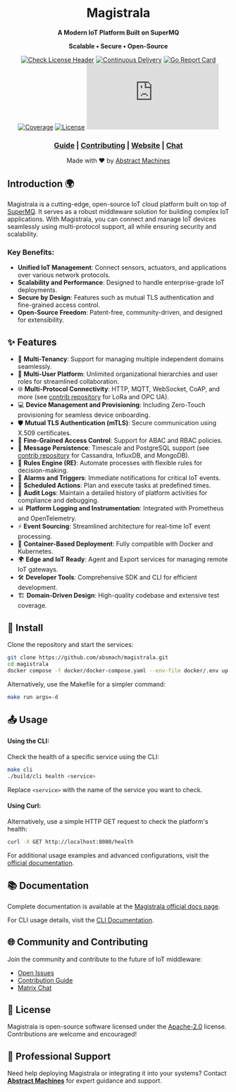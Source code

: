<div align="center">

  # Magistrala
  
  **A Modern IoT Platform Built on SuperMQ**
  
  **Scalable • Secure • Open-Source**
  
  [![Check License Header](https://github.com/absmach/magistrala/actions/workflows/check-license.yaml/badge.svg?branch=main)](https://github.com/absmach/magistrala/actions/workflows/check-license.yaml)
  [![Continuous Delivery](https://github.com/absmach/magistrala/actions/workflows/build.yaml/badge.svg?branch=main)](https://github.com/absmach/magistrala/actions/workflows/build.yaml)
  [![Go Report Card](https://goreportcard.com/badge/github.com/absmach/magistrala)](https://goreportcard.com/report/github.com/absmach/magistrala)
  [![Coverage](https://codecov.io/gh/absmach/magistrala/graph/badge.svg?token=SEMDAO3L09)](https://codecov.io/gh/absmach/magistrala)
  [![License](https://img.shields.io/badge/license-Apache%202.0-blue?style=flat-square)](LICENSE)
  [![Matrix](https://img.shields.io/matrix/magistrala:matrix.org?style=flat-square)](https://matrix.to/#/#magistrala:matrix.org)
  
  ### [Guide](https://docs.magistrala.absmach.eu/) | [Contributing](CONTRIBUTING.md) | [Website](https://www.absmach.eu/magistrala) | [Chat](https://matrix.to/#/#magistrala:matrix.org)

  Made with ❤️ by [Abstract Machines](https://abstractmachines.fr/)

</div>


## Introduction 🌍

Magistrala is a cutting-edge, open-source IoT cloud platform built on top of [SuperMQ](https://github.com/absmach/supermq). It serves as a robust middleware solution for building complex IoT applications. With Magistrala, you can connect and manage IoT devices seamlessly using multi-protocol support, all while ensuring security and scalability.

### Key Benefits:
- **Unified IoT Management**: Connect sensors, actuators, and applications over various network protocols.
- **Scalability and Performance**: Designed to handle enterprise-grade IoT deployments.
- **Secure by Design**: Features such as mutual TLS authentication and fine-grained access control.
- **Open-Source Freedom**: Patent-free, community-driven, and designed for extensibility.


## ✨ Features

- 🏢 **Multi-Tenancy**: Support for managing multiple independent domains seamlessly.
- 👥 **Multi-User Platform**: Unlimited organizational hierarchies and user roles for streamlined collaboration.
- 🌐 **Multi-Protocol Connectivity**: HTTP, MQTT, WebSocket, CoAP, and more (see [contrib repository](https://www.github.com/absmach/mg-contrib) for LoRa and OPC UA).
- 💻 **Device Management and Provisioning**: Including Zero-Touch provisioning for seamless device onboarding.
- 🛡️ **Mutual TLS Authentication (mTLS)**: Secure communication using X.509 certificates.
- 📜 **Fine-Grained Access Control**: Support for ABAC and RBAC policies.
- 💾 **Message Persistence**: Timescale and PostgreSQL support (see [contrib repository](https://www.github.com/absmach/mg-contrib) for Cassandra, InfluxDB, and MongoDB).
- 🔄 **Rules Engine (RE)**: Automate processes with flexible rules for decision-making.
- 🚨 **Alarms and Triggers**: Immediate notifications for critical IoT events.
- 📅 **Scheduled Actions**: Plan and execute tasks at predefined times.
- 📝 **Audit Logs**: Maintain a detailed history of platform activities for compliance and debugging.
- 📊 **Platform Logging and Instrumentation**: Integrated with Prometheus and OpenTelemetry.
- ⚡ **Event Sourcing**: Streamlined architecture for real-time IoT event processing.
- 🐳 **Container-Based Deployment**: Fully compatible with Docker and Kubernetes.
- 🌍 **Edge and IoT Ready**: Agent and Export services for managing remote IoT gateways.
- 🛠️ **Developer Tools**: Comprehensive SDK and CLI for efficient development.
- 🏗️ **Domain-Driven Design**: High-quality codebase and extensive test coverage.


## 🔧 Install

Clone the repository and start the services:

```bash
git clone https://github.com/absmach/magistrala.git
cd magistrala
docker compose -f docker/docker-compose.yaml --env-file docker/.env up
```

Alternatively, use the Makefile for a simpler command:

```bash
make run args=-d
```

## 📤 Usage

#### Using the CLI:

Check the health of a specific service using the CLI:

```bash
make cli
./build/cli health <service>
```

Replace `<service>` with the name of the service you want to check.

#### Using Curl:

Alternatively, use a simple HTTP GET request to check the platform's health:

```bash
curl -X GET http://localhost:8080/health
```

For additional usage examples and advanced configurations, visit the [official documentation](https://docs.magistrala.abstractmachines.fr).


## 📚 Documentation

Complete documentation is available at the [Magistrala official docs page](https://docs.magistrala.abstractmachines.fr).

For CLI usage details, visit the [CLI Documentation](https://docs.magistrala.abstractmachines.fr/cli).


## 🌐 Community and Contributing

Join the community and contribute to the future of IoT middleware:

- [Open Issues](https://github.com/absmach/magistrala/issues)
- [Contribution Guide](CONTRIBUTING.md)
- [Matrix Chat](https://matrix.to/#/#magistrala:matrix.org)


## 📜 License

Magistrala is open-source software licensed under the [Apache-2.0](LICENSE) license. Contributions are welcome and encouraged!


## 💼 Professional Support

Need help deploying Magistrala or integrating it into your systems? Contact **[Abstract Machines](https://abstractmachines.fr/)** for expert guidance and support.
